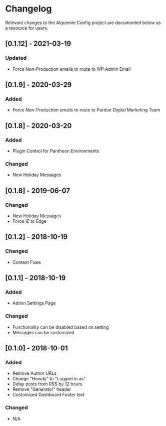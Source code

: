 # Changelog

Relevant changes to the Alquemie Config project are documented below as a resource for users.
## [0.1.12] - 2021-03-19
### Updated
- Force Non-Production emails to route to WP Admin Email

## [0.1.9] - 2020-03-29
### Added
- Force Non-Production emails to route to Purdue Digital Marketing Team

## [0.1.8] - 2020-03-20
### Added
- Plugin Control for Pantheon Environments

### Changed
- New Holiday Messages

## [0.1.8] - 2019-06-07
### Changed
- New Holiday Messages
- Force IE to Edge

## [0.1.2] - 2018-10-19
### Changed
- Context Fixes

## [0.1.1] - 2018-10-19
### Added
- Admin Settings Page

### Changed
- Functionality can be disabled based on setting
- Messages can be customized 

## [0.1.0] - 2018-10-01
### Added
- Remove Author URLs
- Change "Howdy" to "Logged in as" 
- Delay posts from RSS by 12 hours
- Remove "Generator" header
- Customized Dashboard Footer text

### Changed
- N/A
